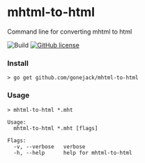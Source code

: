 # mhtml-to-html
Command line for converting mhtml to html

![Build](https://github.com/gonejack/mhtml-to-html/actions/workflows/go.yml/badge.svg)
[![GitHub license](https://img.shields.io/github/license/gonejack/mhtml-to-html.svg?color=blue)](LICENSE)

### Install
```shell
> go get github.com/gonejack/mhtml-to-html
```

### Usage
```shell
> mhtml-to-html *.mht
```
```
Usage:
  mhtml-to-html *.mht [flags]

Flags:
  -v, --verbose   verbose
  -h, --help      help for mhtml-to-html
```
